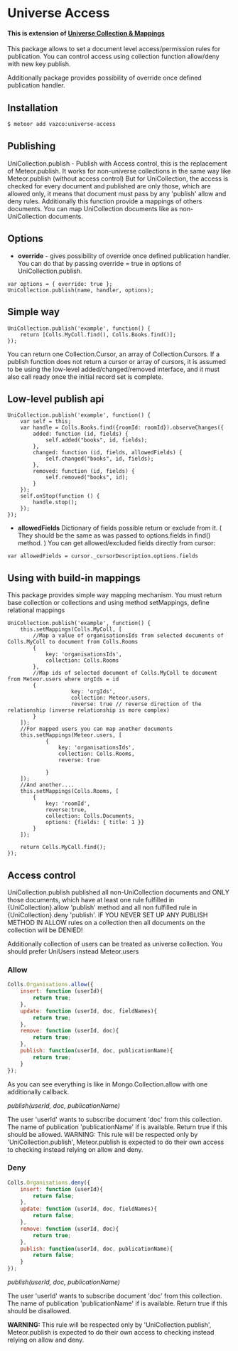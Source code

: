 # Universe Access

#### This is extension of  [Universe Collection & Mappings](https://atmospherejs.com/vazco/universe-collection) #####

This package allows to set a document level access/permission rules for publication.
You can control access using collection function allow/deny with new key publish.

Additionally package provides possibility of override once defined publication handler.

## Installation

```sh
$ meteor add vazco:universe-access
```

## Publishing

UniCollection.publish - Publish with Access control, this is the replacement of Meteor.publish.
It works for non-universe collections in the same way like Meteor.publish (without access control)
But for UniCollection, the access is checked for every document and published are only those,
which are allowed only, it means that document must pass by any 'publish' allow and deny rules.
Additionally this function provide a mappings of others documents.
You can map UniCollection documents like as non-UniCollection documents.

## Options
- **override** - gives possibility of override once defined publication handler.
    You can do that by passing override = true in options of UniCollection.publish.

```
var options = { override: true };
UniCollection.publish(name, handler, options);
```

## Simple way

```
UniCollection.publish('example', function() {
    return [Colls.MyColl.find(), Colls.Books.find()];
});
```

You can return one Collection.Cursor, an array of Collection.Cursors.
If a publish function does not return a cursor or array of cursors,
it is assumed to be using the low-level added/changed/removed interface, and it must also call ready once the initial record set is complete.

## Low-level publish api

```
UniCollection.publish('example', function() {
    var self = this;
    var handle = Colls.Books.find({roomId: roomId}).observeChanges({
        added: function (id, fields) {
            self.added("books", id, fields);
        },
        changed: function (id, fields, allowedFields) {
            self.changed("books", id, fields);
        },
        removed: function (id, fields) {
            self.removed("books", id);
        }
    });
    self.onStop(function () {
        handle.stop();
    });
});
```

- **allowedFields** Dictionary of fields possible return or exclude from it.
    ( They should be the same as was passed to options.fields in find() method. )
    You can get allowed/excluded fields directly from cursor:
``` Server side:
var allowedFields = cursor._cursorDescription.options.fields
```

## Using with build-in mappings

This package provides simple way mapping mechanism.
You must return base collection or collections and using method setMappings, define relational mappings


```
UniCollection.publish('example', function() {
    this.setMappings(Colls.MyColl, [
        //Map a value of organisationsIds from selected documents of Colls.MyColl to document from Colls.Rooms
        {
            key: 'organisationsIds',
            collection: Colls.Rooms
        },
        //Map ids of selected document of Colls.MyColl to document from Meteor.users where orgIds = id
        {
                    key: 'orgIds',
                    collection: Meteor.users,
                    reverse: true // reverse direction of the relationship (inverse relationship is more complex)
        }
    ]);
    //For mapped users you can map another documents
    this.setMappings(Meteor.users, [
            {
                key: 'organisationsIds',
                collection: Colls.Rooms,
                reverse: true

            }
    ]);
    //And another....
    this.setMappings(Colls.Rooms, [
        {
            key: 'roomId',
            reverse:true,
            collection: Colls.Documents,
            options: {fields: { title: 1 }}
        }
    ]);

    return Colls.MyColl.find();
});
```

## Access control

UniCollection.publish published all non-UniCollection documents
and ONLY those documents, which have at least one rule fulfilled in {UniCollection}.allow 'publish' method and all non fulfilled rule in {UniCollection}.deny 'publish'.
IF YOU NEVER SET UP ANY PUBLISH METHOD IN ALLOW rules on a collection then all documents on the collection will be DENIED!

Additionally collection of users can be treated as universe collection.
You should prefer UniUsers instead Meteor.users

### Allow

```js
Colls.Organisations.allow({
    insert: function (userId){
        return true;
    },
    update: function (userId, doc, fieldNames){
        return true;
    },
    remove: function (userId, doc){
        return true;
    },
    publish: function(userId, doc, publicationName){
        return true;
    }
});
```
As you can see everything is like in Mongo.Collection.allow with one additionally callback.

*publish(userId, doc, publicationName)*

The user 'userId' wants to subscribe document 'doc' from this collection.
The name of publication 'publicationName' if is available.
Return true if this should be allowed.
WARNING: This rule will be respected only by 'UniCollection.publish',
Meteor.publish is expected to do their own access to checking instead relying on allow and deny.

### Deny

```js
Colls.Organisations.deny({
    insert: function (userId){
        return false;
    },
    update: function (userId, doc, fieldNames){
        return false;
    },
    remove: function (userId, doc){
        return true;
    },
    publish: function(userId, doc, publicationName){
        return false;
    }
});
```

*publish(userId, doc, publicationName)*

The user 'userId' wants to subscribe document 'doc' from this collection.
The name of publication 'publicationName' if is available.
Return true if this should be disallowed.

**WARNING:** This rule will be respected only by 'UniCollection.publish',
Meteor.publish is expected to do their own access to checking instead relying on allow and deny.
